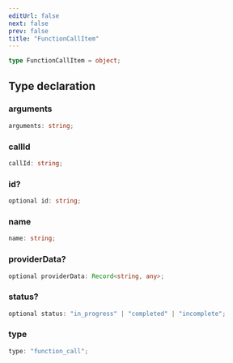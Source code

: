```yaml
---
editUrl: false
next: false
prev: false
title: "FunctionCallItem"
---
```


```ts
type FunctionCallItem = object;
```

## Type declaration

### arguments

```ts
arguments: string;
```

### callId

```ts
callId: string;
```

### id?

```ts
optional id: string;
```

### name

```ts
name: string;
```

### providerData?

```ts
optional providerData: Record<string, any>;
```

### status?

```ts
optional status: "in_progress" | "completed" | "incomplete";
```

### type

```ts
type: "function_call";
```
